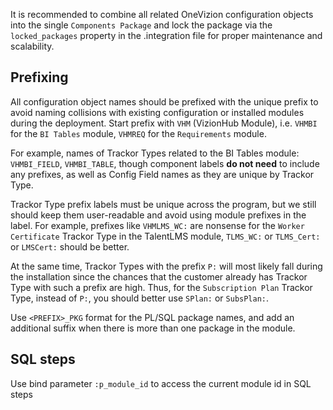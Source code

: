 It is recommended to combine all related OneVizion configuration objects into the single `Components Package` and lock the package via the `locked_packages` property in the .integration file for proper maintenance and scalability.

## Prefixing
All configuration object names should be prefixed with the unique prefix to avoid naming collisions with existing configuration or installed modules during the deployment.
Start prefix with `VHM` (VizionHub Module), i.e. `VHMBI` for the `BI Tables` module, `VHMREQ` for the `Requirements` module.

For example, names of Trackor Types related to the BI Tables module: `VHMBI_FIELD`, `VHMBI_TABLE`, though component labels **do not need** to include any prefixes, as well as Config Field names as they are unique by Trackor Type.

Trackor Type prefix labels must be unique across the program, but we still should keep them user-readable and avoid using module prefixes in the label. 
For example, prefixes like `VHMLMS_WC:` are nonsense for the `Worker Certificate` Trackor Type in the TalentLMS module, `TLMS_WC:` or `TLMS_Cert:` or `LMSCert:` should be better.

At the same time, Trackor Types with the prefix `P:` will most likely fall during the installation since the chances that the customer already has Trackor Type with such a prefix are high. Thus, for the `Subscription Plan` Trackor Type, instead of `P:`, you should better use `SPlan:` or `SubsPlan:`.

Use `<PREFIX>_PKG` format for the PL/SQL package names, and add an additional suffix when there is more than one package in the module.

## SQL steps
Use bind parameter `:p_module_id` to access the current module id in SQL steps
